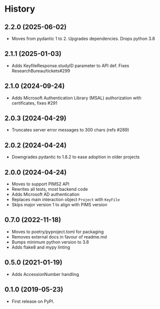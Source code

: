# History
## 2.2.0 (2025-06-02)
* Moves from pydantic 1 to 2. Upgrades dependencies. Drops python 3.8

## 2.1.1 (2025-01-03)
* Adds KeyfileResponse.studyID parameter to API def. Fixes ResearchBureau/tickets#299

## 2.1.0 (2024-09-24)
* Adds Microsoft Authentication Library (MSAL) authorization with certificates, fixes #291

## 2.0.3 (2024-04-29)
* Truncates server error messages to 300 chars (refs #289)
  
## 2.0.2 (2024-04-24)
* Downgrades pydantic to 1.8.2 to ease adoption in older projects

## 2.0.0 (2024-04-24)
* Moves to support PIMS2 API
* Rewrites all tests, most backend code
* Adds Microsoft AD authentication
* Replaces main interaction object `Project` with `KeyFile`
* Skips major version 1 to align with PIMS version

## 0.7.0 (2022-11-18)
* Moves to poetry/pyproject.toml for packaging
* Removes external docs in favour of readme.md
* Bumps minimum python version to 3.8
* Adds flake8 and mypy linting

## 0.5.0 (2021-01-19)
* Adds AccessionNumber handling

## 0.1.0 (2019-05-23)
* First release on PyPI.
